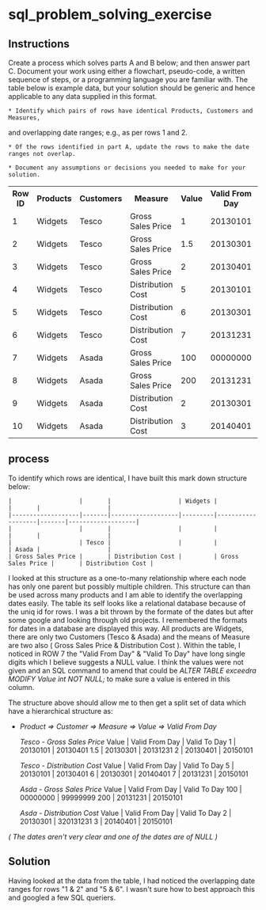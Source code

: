 # sql_problem_solving_exercise


## Instructions
Create a process which solves parts A and B below; and then answer part C. Document your work using either a flowchart, pseudo-code, a written sequence of steps, or a programming language you are familiar with. The table below is example data, but your solution should be generic and hence applicable to any data supplied in this format.

	* Identify which pairs of rows have identical Products, Customers and Measures,
  and overlapping date ranges; e.g., as per rows 1 and 2.

	* Of the rows identified in part A, update the rows to make the date ranges not overlap.

	* Document any assumptions or decisions you needed to make for your solution.


  <table class="tg">
  <tr>
    <th >Row ID</th>
    <th >Products</th>
    <th >Customers</th>
    <th >Measure</th>
    <th >Value</th>
    <th >Valid From Day</th>
    <th >Valid To Day</th>
  </tr>
  <tr>
    <td >1</td>
    <td >Widgets</td>
    <td >Tesco</td>
    <td >Gross Sales Price</td>
    <td >1</td>
    <td >20130101</td>
    <td >20130401</td>
  </tr>
  <tr>
    <td >2</td>
    <td >Widgets</td>
    <td >Tesco</td>
    <td >Gross Sales Price</td>
    <td >1.5</td>
    <td >20130301</td>
    <td >20131231</td>
  </tr>
  <tr>
    <td >3</td>
    <td >Widgets</td>
    <td >Tesco</td>
    <td >Gross Sales Price</td>
    <td >2</td>
    <td >20130401</td>
    <td >20150101</td>
  </tr>
  <tr>
    <td >4</td>
    <td >Widgets</td>
    <td >Tesco</td>
    <td >Distribution Cost</td>
    <td >5</td>
    <td >20130101</td>
    <td >20130401</td>
  </tr>
  <tr>
    <td >5</td>
    <td >Widgets</td>
    <td >Tesco</td>
    <td >Distribution Cost</td>
    <td >6</td>
    <td >20130301</td>
    <td >20140401</td>
  </tr>
  <tr>
    <td >6</td>
    <td >Widgets</td>
    <td >Tesco</td>
    <td >Distribution Cost</td>
    <td >7</td>
    <td >20131231</td>
    <td >20150101</td>
  </tr>
  <tr>
    <td >7</td>
    <td >Widgets</td>
    <td >Asada</td>
    <td >Gross Sales Price</td>
    <td >100</td>
    <td >00000000</td>
    <td >99999999</td>
  </tr>
  <tr>
    <td >8</td>
    <td >Widgets</td>
    <td >Asada</td>
    <td >Gross Sales Price</td>
    <td >200</td>
    <td >20131231</td>
    <td >20150101</td>
  </tr>
  <tr>
    <td >9</td>
    <td >Widgets</td>
    <td >Asada</td>
    <td >Distribution Cost</td>
    <td >2</td>
    <td >20130301</td>
    <td >20131231</td>
  </tr>
  <tr>
    <td >10</td>
    <td >Widgets</td>
    <td >Asada</td>
    <td >Distribution Cost</td>
    <td >3</td>
    <td >20140401</td>
    <td >20150101</td>
  </tr>
</table>


## process

To identify which rows are identical, I have built this mark down structure below:


    |                   |       |                   | Widgets |                   |       |                   |
    |-------------------|-------|-------------------|---------|-------------------|-------|-------------------|
    |                   |       |                   |         |                   |       |                   |
    |                   | Tesco |                   |         |                   | Asada |                   |
    | Gross Sales Price |       | Distribution Cost |         | Gross Sales Price |       | Distribution Cost |

I looked at this structure as a one-to-many relationship where each node has only one parent but possibly multiple children.
This structure can than be used across many products and I am able to identify the overlapping dates easily.
The table its self looks like a relational database because of the uniq id for rows.
I was a bit thrown by the formate of the dates but after some google and looking through old projects.
I remembered the formats for dates in a database are displayed this way.
All products are Widgets, there are only two Customers (Tesco & Asada) and the means of Measure are two also ( Gross Sales Price & Distribution Cost ).
Within the table, I noticed in ROW 7 the "Valid From Day" & "Valid To Day" have long single digits which I believe suggests a NULL value.
I think the values were not given and an SQL command to amend that could be *ALTER TABLE exceedra
MODIFY Value int NOT NULL;* to make sure a value is entered in this column.

The structure above should allow me to then get a split set of data which have a hierarchical structure as:

  * *Product => Customer => Measure => Value => Valid From Day*

    *Tesco - Gross Sales Price*
  Value |  Valid From Day   |  Valid To Day
  1     |  20130101 | 20130401
  1.5   |  20130301 | 20131231
  2     |  20130401 | 20150101

    *Tesco - Distribution Cost*
  Value |  Valid From Day   |  Valid To Day
  5     |  20130101 | 20130401
  6     |  20130301 | 20140401
  7     |  20131231 | 20150101

    *Asda - Gross Sales Price*
  Value |  Valid From Day   |  Valid To Day
  100   |  00000000 | 99999999
  200   |  20131231 | 20150101

    *Asda - Distribution Cost*
  Value |  Valid From Day   |  Valid To Day
  2     |  20130301 | 320131231
  3     |  20140401 | 20150101

*( The dates aren't very clear and one of the dates are of NULL )*


## Solution

Having looked at the data from the table, I had noticed the overlapping date ranges for rows "1 & 2" and "5 & 6". I wasn't sure how to best approach this and googled a few SQL queriers.
